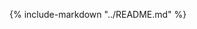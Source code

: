 <style>
  .md-typeset h1,
  .md-content__button {
    display: none;
  }
</style>

{%
   include-markdown "../README.md"
%}